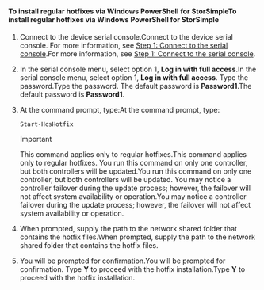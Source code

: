 <!--author=SharS last changed: 9/17/15-->

#### <a name="to-install-regular-hotfixes-via-windows-powershell-for-storsimple"></a><span data-ttu-id="e8c39-101">To install regular hotfixes via Windows PowerShell for StorSimple</span><span class="sxs-lookup"><span data-stu-id="e8c39-101">To install regular hotfixes via Windows PowerShell for StorSimple</span></span>
1. <span data-ttu-id="e8c39-102">Connect to the device serial console.</span><span class="sxs-lookup"><span data-stu-id="e8c39-102">Connect to the device serial console.</span></span> <span data-ttu-id="e8c39-103">For more information, see [Step 1: Connect to the serial console](../articles/storsimple/storsimple-update-device.md#step1).</span><span class="sxs-lookup"><span data-stu-id="e8c39-103">For more information, see [Step 1: Connect to the serial console](../articles/storsimple/storsimple-update-device.md#step1).</span></span>
2. <span data-ttu-id="e8c39-104">In the serial console menu, select option 1, **Log in with full access**.</span><span class="sxs-lookup"><span data-stu-id="e8c39-104">In the serial console menu, select option 1, **Log in with full access**.</span></span> <span data-ttu-id="e8c39-105">Type the password.</span><span class="sxs-lookup"><span data-stu-id="e8c39-105">Type the password.</span></span> <span data-ttu-id="e8c39-106">The default password is **Password1**.</span><span class="sxs-lookup"><span data-stu-id="e8c39-106">The default password is **Password1**.</span></span>
3. <span data-ttu-id="e8c39-107">At the command prompt, type:</span><span class="sxs-lookup"><span data-stu-id="e8c39-107">At the command prompt, type:</span></span>
   
    ```
    Start-HcsHotfix
    ```
   
    > [!IMPORTANT]
    >
    > <span data-ttu-id="e8c39-108">This command applies only to regular hotfixes.</span><span class="sxs-lookup"><span data-stu-id="e8c39-108">This command applies only to regular hotfixes.</span></span> <span data-ttu-id="e8c39-109">You run this command on only one controller, but both controllers will be updated.</span><span class="sxs-lookup"><span data-stu-id="e8c39-109">You run this command on only one controller, but both controllers will be updated.</span></span>
    > <span data-ttu-id="e8c39-110">You may notice a controller failover during the update process; however, the failover will not affect system availability or operation.</span><span class="sxs-lookup"><span data-stu-id="e8c39-110">You may notice a controller failover during the update process; however, the failover will not affect system availability or operation.</span></span>

4. <span data-ttu-id="e8c39-111">When prompted, supply the path to the network shared folder that contains the hotfix files.</span><span class="sxs-lookup"><span data-stu-id="e8c39-111">When prompted, supply the path to the network shared folder that contains the hotfix files.</span></span>
5. <span data-ttu-id="e8c39-112">You will be prompted for confirmation.</span><span class="sxs-lookup"><span data-stu-id="e8c39-112">You will be prompted for confirmation.</span></span> <span data-ttu-id="e8c39-113">Type **Y** to proceed with the hotfix installation.</span><span class="sxs-lookup"><span data-stu-id="e8c39-113">Type **Y** to proceed with the hotfix installation.</span></span>

